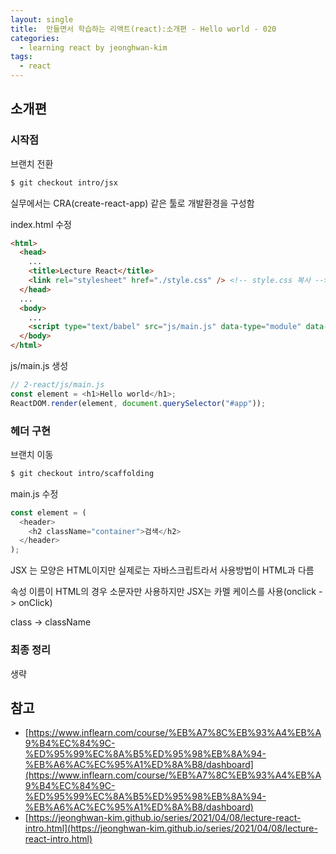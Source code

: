 ```yaml
---
layout: single
title:  만들면서 학습하는 리액트(react):소개편 - Hello world - 020
categories: 
  - learning react by jeonghwan-kim
tags: 
  - react
---
```


## 소개편 

### 시작점

브랜치 전환

```bash
$ git checkout intro/jsx
```

실무에서는 CRA(create-react-app) 같은 툴로 개발환경을 구성함

index.html 수정

```html
<html>
  <head>
    ...
    <title>Lecture React</title>
    <link rel="stylesheet" href="./style.css" /> <!-- style.css 복사 -->
  </head>
  ...
  <body>
    ...
    <script type="text/babel" src="js/main.js" data-type="module" data-presets="react"></script>
  </body>
</html>
```

js/main.js 생성

```javascript
// 2-react/js/main.js
const element = <h1>Hello world</h1>;
ReactDOM.render(element, document.querySelector("#app"));
```

### 헤더 구현

브랜치 이동

```bash
$ git checkout intro/scaffolding
```

main.js 수정

```javascript
const element = (
  <header>
    <h2 className="container">검색</h2>
  </header>
);
```

JSX 는 모양은 HTML이지만 실제로는 자바스크립트라서 사용방법이 HTML과 다름

속성 이름이 HTML의 경우 소문자만 사용하지만 JSX는 카멜 케이스를 사용(onclick -> onClick)

class -> className

### 최종 정리

생략

## 참고
- [https://www.inflearn.com/course/%EB%A7%8C%EB%93%A4%EB%A9%B4%EC%84%9C-%ED%95%99%EC%8A%B5%ED%95%98%EB%8A%94-%EB%A6%AC%EC%95%A1%ED%8A%B8/dashboard](https://www.inflearn.com/course/%EB%A7%8C%EB%93%A4%EB%A9%B4%EC%84%9C-%ED%95%99%EC%8A%B5%ED%95%98%EB%8A%94-%EB%A6%AC%EC%95%A1%ED%8A%B8/dashboard)
- [https://jeonghwan-kim.github.io/series/2021/04/08/lecture-react-intro.html](https://jeonghwan-kim.github.io/series/2021/04/08/lecture-react-intro.html)